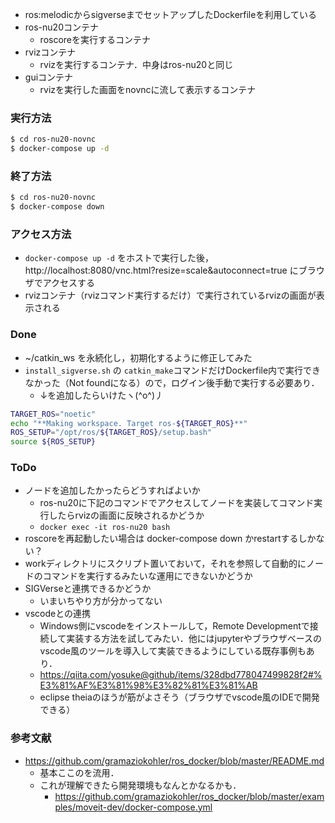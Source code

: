 - ros:melodicからsigverseまでセットアップしたDockerfileを利用している
- ros-nu20コンテナ
  - roscoreを実行するコンテナ
- rvizコンテナ
  - rvizを実行するコンテナ．中身はros-nu20と同じ
- guiコンテナ
  - rvizを実行した画面をnovncに流して表示するコンテナ

### 実行方法
```sh
$ cd ros-nu20-novnc
$ docker-compose up -d
```

### 終了方法
```sh
$ cd ros-nu20-novnc
$ docker-compose down
```

### アクセス方法
- `docker-compose up -d` をホストで実行した後，http://localhost:8080/vnc.html?resize=scale&autoconnect=true にブラウザでアクセスする
- rvizコンテナ（rvizコマンド実行するだけ）で実行されているrvizの画面が表示される

### Done
- ~/catkin_ws を永続化し，初期化するように修正してみた
- `install_sigverse.sh` の `catkin_make`コマンドだけDockerfile内で実行できなかった（Not foundになる）ので，ログイン後手動で実行する必要あり．
  - ↓を追加したらいけたヽ(^o^)丿
```sh
TARGET_ROS="noetic"
echo "**Making workspace. Target ros-${TARGET_ROS}**"
ROS_SETUP="/opt/ros/${TARGET_ROS}/setup.bash"
source ${ROS_SETUP}
```

### ToDo
- ノードを追加したかったらどうすればよいか
  - ros-nu20に下記のコマンドでアクセスしてノードを実装してコマンド実行したらrvizの画面に反映されるかどうか
  - `docker exec -it ros-nu20 bash`
- roscoreを再起動したい場合は docker-compose down かrestartするしかない？
- workディレクトリにスクリプト置いておいて，それを参照して自動的にノードのコマンドを実行するみたいな運用にできないかどうか
- SIGVerseと連携できるかどうか
  - いまいちやり方が分かってない
- vscodeとの連携
  - Windows側にvscodeをインストールして，Remote Developmentで接続して実装する方法を試してみたい．他にはjupyterやブラウザベースのvscode風のツールを導入して実装できるようにしている既存事例もあり．
  - https://qiita.com/yosuke@github/items/328dbd778047499828f2#%E3%81%AF%E3%81%98%E3%82%81%E3%81%AB
  - eclipse theiaのほうが筋がよさそう（ブラウザでvscode風のIDEで開発できる）

### 参考文献
- https://github.com/gramaziokohler/ros_docker/blob/master/README.md
  - 基本ここのを流用．
  - これが理解できたら開発環境もなんとかなるかも．
    - https://github.com/gramaziokohler/ros_docker/blob/master/examples/moveit-dev/docker-compose.yml